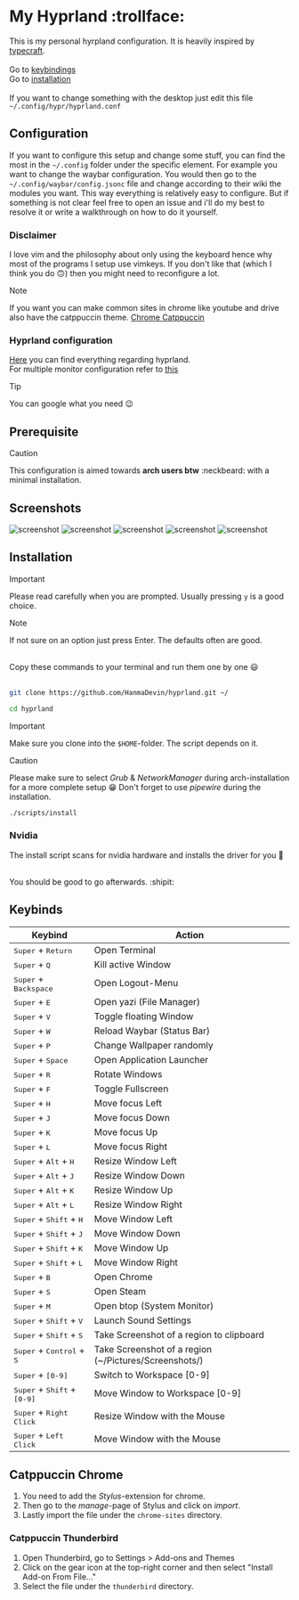 # My Hyprland :trollface:

This is my personal hyrpland configuration. It is heavily inspired by [typecraft](https://www.youtube.com/@typecraft_dev). <br><br>
Go to [keybindings](#keybinds)<br>
Go to [installation](#installation)<br><br>
If you want to change something with the desktop just edit this file `~/.config/hypr/hyprland.conf` <br> 

## Configuration

If you want to configure this setup and change some stuff, you can find the most in the `~/.config` folder under the specific
element. For example you want to change the waybar configuration. You would then 
go to the `~/.config/waybar/config.jsonc` file and change according to their wiki the modules you want. This way everything is 
relatively easy to configure. But if something is not clear feel free to open an issue and i'll do my best to resolve it or
write a walkthrough on how to do it yourself.

### Disclaimer

I love vim and the philosophy about only using the keyboard hence why most of the programs I setup use vimkeys.
If you don't like that (which I think you do :upside_down_face:) then you might need to reconfigure a lot.

> [!NOTE]
> If you want you can make common sites in chrome like youtube and drive also have the catppuccin theme.
> [Chrome Catppuccin](#catppuccin-chrome)

### Hyprland configuration

[Here](https://wiki.hyprland.org/Configuring/) you can find everything regarding hyprland.<br>
For multiple monitor configuration refer to [this](https://wiki.hyprland.org/Configuring/Monitors/)

> [!TIP]
> You can google what you need :wink:

## Prerequisite

> [!CAUTION]
> This configuration is aimed towards __arch users btw__ :neckbeard: with a minimal installation.

## Screenshots

![screenshot](img/2025-02-27-184042_hyprshot.png)
![screenshot](img/2025-03-08-183740_hyprshot.png)
![screenshot](img/2025-03-08-183950_hyprshot.png)
![screenshot](img/2025-03-13-195121_hyprshot.png)
![screenshot](img/2025-03-13-195151_hyprshot.png)

## Installation

> [!IMPORTANT]
> Please read carefully when you are prompted. Usually pressing `y` is a good choice.

> [!NOTE]
> If not sure on an option just press Enter. The defaults often are good.
<br>
Copy these commands to your terminal and run them one by one 😃 <br><br>

```bash
git clone https://github.com/HanmaDevin/hyprland.git ~/
```

```bash
cd hyprland
```

> [!IMPORTANT]
> Make sure you clone into the `$HOME`-folder. The script depends on it.

> [!CAUTION]
> Please make sure to select *Grub* & *NetworkManager* during arch-installation for a more complete setup :grin:
> Don't forget to use *pipewire* during the installation.

```bash
./scripts/install
```

### Nvidia

The install script scans for nvidia hardware and installs the driver for you :kiss:

<br>
You should be good to go afterwards. :shipit:

## Keybinds

Keybind | Action
--- | --- 
<kbd>Super</kbd> + <kbd>Return</kbd> | Open Terminal
<kbd>Super</kbd> + <kbd>Q</kbd> | Kill active Window
<kbd>Super</kbd> + <kbd>Backspace</kbd> | Open Logout-Menu
<kbd>Super</kbd> + <kbd>E</kbd> | Open yazi (File Manager)
<kbd>Super</kbd> + <kbd>V</kbd> | Toggle floating Window
<kbd>Super</kbd> + <kbd>W</kbd> | Reload Waybar (Status Bar)
<kbd>Super</kbd> + <kbd>P</kbd> | Change Wallpaper randomly
<kbd>Super</kbd> + <kbd>Space</kbd> | Open Application Launcher
<kbd>Super</kbd> + <kbd>R</kbd> | Rotate Windows
<kbd>Super</kbd> + <kbd>F</kbd> | Toggle Fullscreen
<kbd>Super</kbd> + <kbd>H</kbd> | Move focus Left
<kbd>Super</kbd> + <kbd>J</kbd> | Move focus Down
<kbd>Super</kbd> + <kbd>K</kbd> | Move focus Up
<kbd>Super</kbd> + <kbd>L</kbd> | Move focus Right
<kbd>Super</kbd> + <kbd>Alt</kbd> + <kbd>H</kbd>| Resize Window Left
<kbd>Super</kbd> + <kbd>Alt</kbd> + <kbd>J</kbd>| Resize Window Down
<kbd>Super</kbd> + <kbd>Alt</kbd> + <kbd>K</kbd>| Resize Window Up
<kbd>Super</kbd> + <kbd>Alt</kbd> + <kbd>L</kbd>| Resize Window Right
<kbd>Super</kbd> + <kbd>Shift</kbd> + <kbd>H</kbd>| Move Window Left
<kbd>Super</kbd> + <kbd>Shift</kbd> + <kbd>J</kbd>| Move Window Down
<kbd>Super</kbd> + <kbd>Shift</kbd> + <kbd>K</kbd>| Move Window Up
<kbd>Super</kbd> + <kbd>Shift</kbd> + <kbd>L</kbd>| Move Window Right
<kbd>Super</kbd> + <kbd>B</kbd> | Open Chrome
<kbd>Super</kbd> + <kbd>S</kbd> | Open Steam
<kbd>Super</kbd> + <kbd>M</kbd> | Open btop (System Monitor)
<kbd>Super</kbd> + <kbd>Shift</kbd> + <kbd>V</kbd>| Launch Sound Settings
<kbd>Super</kbd> + <kbd>Shift</kbd> + <kbd>S</kbd>| Take Screenshot of a region to clipboard
<kbd>Super</kbd> + <kbd>Control</kbd> + <kbd>S</kbd>| Take Screenshot of a region (~/Pictures/Screenshots/)
<kbd>Super</kbd> + <kbd>[0-9]</kbd> | Switch to Workspace [0-9]
<kbd>Super</kbd> + <kbd>Shift</kbd> + <kbd>[0-9]</kbd> | Move Window to Workspace [0-9]
<kbd>Super</kbd> + <kbd>Right Click</kbd> | Resize Window with the Mouse
<kbd>Super</kbd> + <kbd>Left Click</kbd> | Move Window with the Mouse


## Catppuccin Chrome

1. You need to add the *Stylus*-extension for chrome. 
2. Then go to the *manage*-page of Stylus and click on *import*.
3. Lastly import the file under the `chrome-sites` directory.

### Catppuccin Thunderbird

1. Open Thunderbird, go to Settings > Add-ons and Themes
2. Click on the gear icon at the top-right corner and then select "Install Add-on From File..."
3. Select the file under the `thunderbird` directory.
